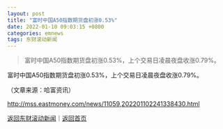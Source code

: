 ```yaml
---
layout: post
title: "富时中国A50指数期货盘初涨0.53%"
date: 2022-01-10 09:03:15 +0800
categories: emnews
tags: 东财滚动新闻
---
```

> 富时中国A50指数期货盘初涨0.53%，上个交易日凌晨夜盘收涨0.79%。

<p>富时中国A50指数期货盘初涨0.53%，上个交易日凌晨夜盘收涨0.79%。</p><p class="em_media">（文章来源：哈富资讯）</p>

<http://mss.eastmoney.com/news/11059,202201102241338430.html>

[返回东财滚动新闻](//finews.withounder.com/emnews/)｜[返回首页](//finews.withounder.com/)